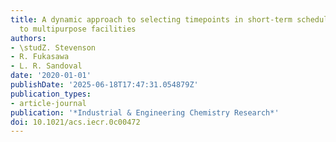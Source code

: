```yaml
---
title: A dynamic approach to selecting timepoints in short-term scheduling with application
  to multipurpose facilities
authors:
- \studZ. Stevenson
- R. Fukasawa
- L. R. Sandoval
date: '2020-01-01'
publishDate: '2025-06-18T17:47:31.054879Z'
publication_types:
- article-journal
publication: '*Industrial & Engineering Chemistry Research*'
doi: 10.1021/acs.iecr.0c00472
---
```

